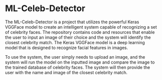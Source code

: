 # ML-Celeb-Detector
The ML-Celeb-Detector is a project that utilizes the powerful Keras VGGFace model to create an intelligent system capable of recognizing a set of celebrity faces. The repository contains code and resources that enable the user to input an image of their choice and the system will identify the closest celebrity match. The Keras VGGFace model is a deep learning model that is designed to recognize facial features in images. 

To use the system, the user simply needs to upload an image, and the system will run the model on the inputted image and compare the image to the trained database of celebrity faces. The system will then provide the user with the name and image of the closest celebrity match.
